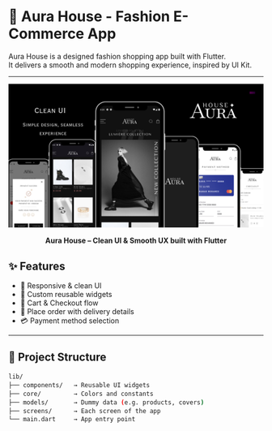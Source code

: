 # 🌿 Aura House - Fashion E-Commerce App

Aura House is a designed fashion shopping app built with Flutter.  
It delivers a smooth and modern shopping experience, inspired by UI Kit.

---

<p align="center">
  <img src="https://github.com/ManarSawah/aura-house-app/blob/main/cover.png?raw=true" width="600" />
</p>

<p align="center">
  <b>Aura House – Clean UI & Smooth UX built with Flutter</b>
</p>

## ✨ Features

- 📱 Responsive & clean UI
- 🎨 Custom reusable widgets
- 🛒 Cart & Checkout flow
- 🧾 Place order with delivery details
- 💳 Payment method selection

---

## 📂 Project Structure

```bash
lib/
├── components/   → Reusable UI widgets
├── core/         → Colors and constants
├── models/       → Dummy data (e.g. products, covers)
├── screens/      → Each screen of the app
└── main.dart     → App entry point
